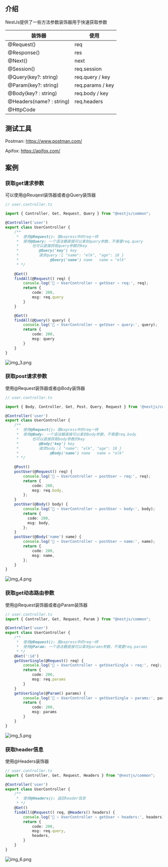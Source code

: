 
## 介绍
NestJs提供了一些方法参数装饰器用于快速获取参数

| 装饰器         | 使用              |
|-------------|-----------------|
| @Request()  | req             |
| @Response() | res             |
| @Next() | next            |
| @Session() | req.session     |
| @Query(key?: string) | req.query / key |
| @Param(key?: string) | req.params / key |
| @Body(key? : string) | req.body / key |
| @Headers(name? : string) | req.headers | name |
| @HttpCode | |



## 测试工具

Postman: https://www.postman.com/

Apifox: https://apifox.com/

## 案例

### 获取get请求参数

可以使用@Reuqest装饰器或者@Query装饰器

```typescript
// user.controller.ts

import { Controller, Get, Request, Query } from "@nestjs/common";

@Controller('user')
export class UserController {
    /**
     *  使用@Request(): 跟express中的req一样
     *  使用@Query: 一个语法糖直接可以拿到query参数，不需要req.query
     *      也可以直接获取query参数的key
     *         @Query('key') key
     *         请求query：{ "name": "elk", "age": 18 }
     *              @Query('name') name   name = "elk"
     * */
    
    @Get()
    findAll(@Request() req) {
        console.log('🚀 ~ UserController ~ getUser ~ req:', req);
        return {
            code: 200,
            msg: req.query
        }
    }

    @Get()
    findAll(@Query() query) {
        console.log('🚀 ~ UserController ~ getUser ~ query:', query);
        return {
            code: 200,
            msg: query
        }
    }
}
```
![img_3.png](img_3.png)

### 获取post请求参数
使用@Request装饰器或者@Body装饰器
```typescript
// user.controller.ts

import { Body, Controller, Get, Post, Query, Request } from '@nestjs/common';

@Controller('user')
export class UserController {
    /**
     *  使用@Request(): 跟express中的req一样
     *  使用@Body: 一个语法糖直接可以拿到body参数，不需要req.body
     *      也可以直接获取body参数的key
     *         @Body('key') key
     *         请求body：{ "name": "elk", "age": 18 }
     *              @Body('name') name   name = "elk"
     * */
    
    @Post()
    postUser(@Request() req) {
        console.log('🚀 ~ UserController ~ postUser ~ req:', req);
        return {
            code: 200,
            msg: req.body,
        };
    }
    postUser(@Body() body) {
        console.log('🚀 ~ UserController ~ postUser ~ body:', body);
        return {
          code: 200,
          msg: body,
        };
    }
    postUser(@Body('name') name) {
        console.log('🚀 ~ UserController ~ postUser ~ name:', name);
        return {
            code: 200,
            msg: name,
        };
    }
}
```
![img_4.png](img_4.png)

### 获取get动态路由参数
使用@Request装饰器或者@Param装饰器
```typescript
// user.controller.ts
import { Controller, Get, Request, Param } from "@nestjs/common";

@Controller('user')
export class UserController {
    /**
     *  使用@Request(): 跟express中的req一样
     *  使用@Param: 一个语法糖直接可以拿到params参数，不需要req.params
     * */
    @Get(':id')
    getUserSingle(@Request() req) {
        console.log('🚀 ~ UserController ~ getUserSingle ~ req:', req);
        return {
            code: 200,
            msg: req.params
        }
    }
    getUserSingle(@Param() params) {
        console.log('🚀 ~ UserController ~ getUserSingle ~ params:', params);
        return {
            code: 200,
            msg: params
        }
    }
}
```
![img_5.png](img_5.png)

### 获取header信息
使用@Headers装饰器
```typescript
// user.controller.ts
import { Controller, Get, Request, Headers } from "@nestjs/common";

@Controller('user')
export class UserController {
    /**
     *  使用@Headers(): 返回header信息
     * */
    @Get()
    findAll(@Request() req, @Headers() headers) {
        console.log('🚀 ~ UserController ~ getUser ~ headers:', headers);
        return {
            code: 200,
            msg: req.query,
            headers,
        }
    }
}
```
![img_6.png](img_6.png)
